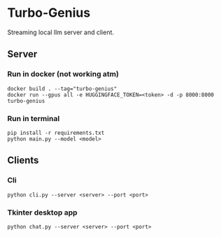 # Turbo-Genius

Streaming local llm server and client.

## Server

### Run in docker (not working atm)
    docker build . --tag="turbo-genius"
    docker run --gpus all -e HUGGINGFACE_TOKEN=<token> -d -p 8000:8000 turbo-genius

### Run in terminal
    pip install -r requirements.txt
    python main.py --model <model>


## Clients

### Cli
    python cli.py --server <server> --port <port>

### Tkinter desktop app
    python chat.py --server <server> --port <port>

